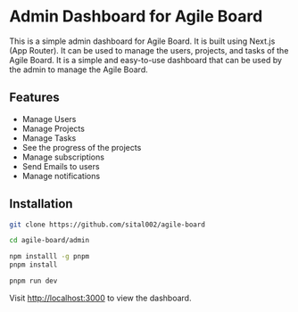# Admin Dashboard for Agile Board

This is a simple admin dashboard for Agile Board. It is built using Next.js (App Router). It can be used to manage the users, projects, and tasks of the Agile Board. It is a simple and easy-to-use dashboard that can be used by the admin to manage the Agile Board.

## Features

* Manage Users
* Manage Projects
* Manage Tasks
* See the progress of the projects
* Manage subscriptions
* Send Emails to users
* Manage notifications

## Installation

```bash
git clone https://github.com/sital002/agile-board
```

```bash
cd agile-board/admin
```

```bash
npm installl -g pnpm
pnpm install
```

```bash
pnpm run dev
```

Visit [http://localhost:3000](http://localhost:3000) to view the dashboard.
